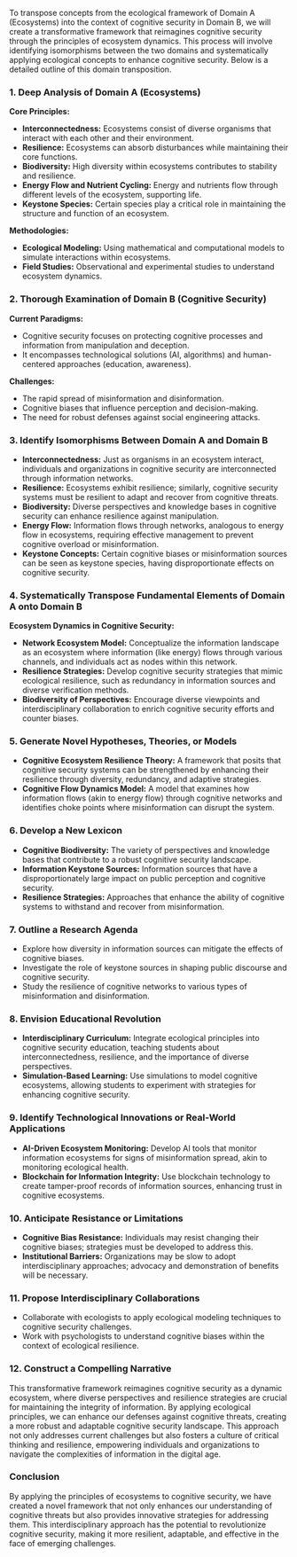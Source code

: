 To transpose concepts from the ecological framework of Domain A (Ecosystems) into the context of cognitive security in Domain B, we will create a transformative framework that reimagines cognitive security through the principles of ecosystem dynamics. This process will involve identifying isomorphisms between the two domains and systematically applying ecological concepts to enhance cognitive security. Below is a detailed outline of this domain transposition.

### 1. Deep Analysis of Domain A (Ecosystems)

**Core Principles:**
- **Interconnectedness:** Ecosystems consist of diverse organisms that interact with each other and their environment.
- **Resilience:** Ecosystems can absorb disturbances while maintaining their core functions.
- **Biodiversity:** High diversity within ecosystems contributes to stability and resilience.
- **Energy Flow and Nutrient Cycling:** Energy and nutrients flow through different levels of the ecosystem, supporting life.
- **Keystone Species:** Certain species play a critical role in maintaining the structure and function of an ecosystem.

**Methodologies:**
- **Ecological Modeling:** Using mathematical and computational models to simulate interactions within ecosystems.
- **Field Studies:** Observational and experimental studies to understand ecosystem dynamics.

### 2. Thorough Examination of Domain B (Cognitive Security)

**Current Paradigms:**
- Cognitive security focuses on protecting cognitive processes and information from manipulation and deception.
- It encompasses technological solutions (AI, algorithms) and human-centered approaches (education, awareness).

**Challenges:**
- The rapid spread of misinformation and disinformation.
- Cognitive biases that influence perception and decision-making.
- The need for robust defenses against social engineering attacks.

### 3. Identify Isomorphisms Between Domain A and Domain B

- **Interconnectedness:** Just as organisms in an ecosystem interact, individuals and organizations in cognitive security are interconnected through information networks.
- **Resilience:** Ecosystems exhibit resilience; similarly, cognitive security systems must be resilient to adapt and recover from cognitive threats.
- **Biodiversity:** Diverse perspectives and knowledge bases in cognitive security can enhance resilience against manipulation.
- **Energy Flow:** Information flows through networks, analogous to energy flow in ecosystems, requiring effective management to prevent cognitive overload or misinformation.
- **Keystone Concepts:** Certain cognitive biases or misinformation sources can be seen as keystone species, having disproportionate effects on cognitive security.

### 4. Systematically Transpose Fundamental Elements of Domain A onto Domain B

**Ecosystem Dynamics in Cognitive Security:**
- **Network Ecosystem Model:** Conceptualize the information landscape as an ecosystem where information (like energy) flows through various channels, and individuals act as nodes within this network.
- **Resilience Strategies:** Develop cognitive security strategies that mimic ecological resilience, such as redundancy in information sources and diverse verification methods.
- **Biodiversity of Perspectives:** Encourage diverse viewpoints and interdisciplinary collaboration to enrich cognitive security efforts and counter biases.

### 5. Generate Novel Hypotheses, Theories, or Models

- **Cognitive Ecosystem Resilience Theory:** A framework that posits that cognitive security systems can be strengthened by enhancing their resilience through diversity, redundancy, and adaptive strategies.
- **Cognitive Flow Dynamics Model:** A model that examines how information flows (akin to energy flow) through cognitive networks and identifies choke points where misinformation can disrupt the system.

### 6. Develop a New Lexicon

- **Cognitive Biodiversity:** The variety of perspectives and knowledge bases that contribute to a robust cognitive security landscape.
- **Information Keystone Sources:** Information sources that have a disproportionately large impact on public perception and cognitive security.
- **Resilience Strategies:** Approaches that enhance the ability of cognitive systems to withstand and recover from misinformation.

### 7. Outline a Research Agenda

- Explore how diversity in information sources can mitigate the effects of cognitive biases.
- Investigate the role of keystone sources in shaping public discourse and cognitive security.
- Study the resilience of cognitive networks to various types of misinformation and disinformation.

### 8. Envision Educational Revolution

- **Interdisciplinary Curriculum:** Integrate ecological principles into cognitive security education, teaching students about interconnectedness, resilience, and the importance of diverse perspectives.
- **Simulation-Based Learning:** Use simulations to model cognitive ecosystems, allowing students to experiment with strategies for enhancing cognitive security.

### 9. Identify Technological Innovations or Real-World Applications

- **AI-Driven Ecosystem Monitoring:** Develop AI tools that monitor information ecosystems for signs of misinformation spread, akin to monitoring ecological health.
- **Blockchain for Information Integrity:** Use blockchain technology to create tamper-proof records of information sources, enhancing trust in cognitive ecosystems.

### 10. Anticipate Resistance or Limitations

- **Cognitive Bias Resistance:** Individuals may resist changing their cognitive biases; strategies must be developed to address this.
- **Institutional Barriers:** Organizations may be slow to adopt interdisciplinary approaches; advocacy and demonstration of benefits will be necessary.

### 11. Propose Interdisciplinary Collaborations

- Collaborate with ecologists to apply ecological modeling techniques to cognitive security challenges.
- Work with psychologists to understand cognitive biases within the context of ecological resilience.

### 12. Construct a Compelling Narrative

This transformative framework reimagines cognitive security as a dynamic ecosystem, where diverse perspectives and resilience strategies are crucial for maintaining the integrity of information. By applying ecological principles, we can enhance our defenses against cognitive threats, creating a more robust and adaptable cognitive security landscape. This approach not only addresses current challenges but also fosters a culture of critical thinking and resilience, empowering individuals and organizations to navigate the complexities of information in the digital age.

### Conclusion

By applying the principles of ecosystems to cognitive security, we have created a novel framework that not only enhances our understanding of cognitive threats but also provides innovative strategies for addressing them. This interdisciplinary approach has the potential to revolutionize cognitive security, making it more resilient, adaptable, and effective in the face of emerging challenges.